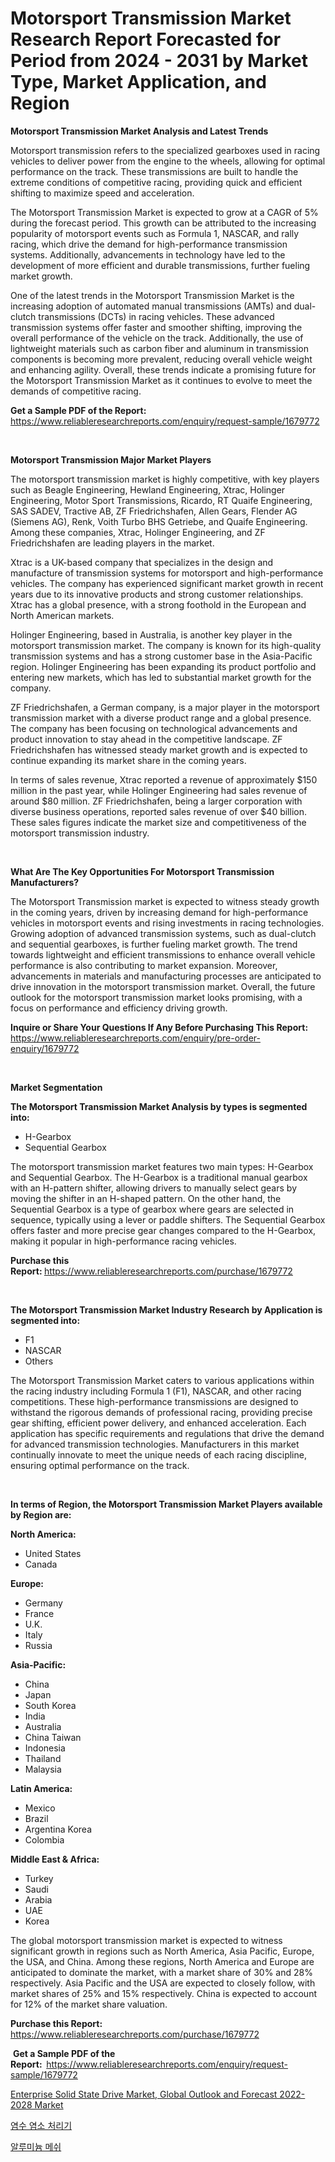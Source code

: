 <p><h1>Motorsport Transmission Market Research Report Forecasted for Period from 2024 -  2031 by Market Type, Market Application, and Region</h1></p><p><strong>Motorsport Transmission Market Analysis and Latest Trends</strong></p>
<p><p>Motorsport transmission refers to the specialized gearboxes used in racing vehicles to deliver power from the engine to the wheels, allowing for optimal performance on the track. These transmissions are built to handle the extreme conditions of competitive racing, providing quick and efficient shifting to maximize speed and acceleration.</p><p>The Motorsport Transmission Market is expected to grow at a CAGR of 5% during the forecast period. This growth can be attributed to the increasing popularity of motorsport events such as Formula 1, NASCAR, and rally racing, which drive the demand for high-performance transmission systems. Additionally, advancements in technology have led to the development of more efficient and durable transmissions, further fueling market growth.</p><p>One of the latest trends in the Motorsport Transmission Market is the increasing adoption of automated manual transmissions (AMTs) and dual-clutch transmissions (DCTs) in racing vehicles. These advanced transmission systems offer faster and smoother shifting, improving the overall performance of the vehicle on the track. Additionally, the use of lightweight materials such as carbon fiber and aluminum in transmission components is becoming more prevalent, reducing overall vehicle weight and enhancing agility. Overall, these trends indicate a promising future for the Motorsport Transmission Market as it continues to evolve to meet the demands of competitive racing.</p></p>
<p><strong>Get a Sample PDF of the Report:&nbsp;</strong> <a href="https://www.reliableresearchreports.com/enquiry/request-sample/1679772">https://www.reliableresearchreports.com/enquiry/request-sample/1679772</a></p>
<p>&nbsp;</p>
<p><strong>Motorsport Transmission Major Market Players</strong></p>
<p><p>The motorsport transmission market is highly competitive, with key players such as Beagle Engineering, Hewland Engineering, Xtrac, Holinger Engineering, Motor Sport Transmissions, Ricardo, RT Quaife Engineering, SAS SADEV, Tractive AB, ZF Friedrichshafen, Allen Gears, Flender AG (Siemens AG), Renk, Voith Turbo BHS Getriebe, and Quaife Engineering. Among these companies, Xtrac, Holinger Engineering, and ZF Friedrichshafen are leading players in the market.</p><p>Xtrac is a UK-based company that specializes in the design and manufacture of transmission systems for motorsport and high-performance vehicles. The company has experienced significant market growth in recent years due to its innovative products and strong customer relationships. Xtrac has a global presence, with a strong foothold in the European and North American markets.</p><p>Holinger Engineering, based in Australia, is another key player in the motorsport transmission market. The company is known for its high-quality transmission systems and has a strong customer base in the Asia-Pacific region. Holinger Engineering has been expanding its product portfolio and entering new markets, which has led to substantial market growth for the company.</p><p>ZF Friedrichshafen, a German company, is a major player in the motorsport transmission market with a diverse product range and a global presence. The company has been focusing on technological advancements and product innovation to stay ahead in the competitive landscape. ZF Friedrichshafen has witnessed steady market growth and is expected to continue expanding its market share in the coming years.</p><p>In terms of sales revenue, Xtrac reported a revenue of approximately $150 million in the past year, while Holinger Engineering had sales revenue of around $80 million. ZF Friedrichshafen, being a larger corporation with diverse business operations, reported sales revenue of over $40 billion. These sales figures indicate the market size and competitiveness of the motorsport transmission industry.</p></p>
<p>&nbsp;</p>
<p><strong>What Are The Key Opportunities For Motorsport Transmission Manufacturers?</strong></p>
<p><p>The Motorsport Transmission market is expected to witness steady growth in the coming years, driven by increasing demand for high-performance vehicles in motorsport events and rising investments in racing technologies. Growing adoption of advanced transmission systems, such as dual-clutch and sequential gearboxes, is further fueling market growth. The trend towards lightweight and efficient transmissions to enhance overall vehicle performance is also contributing to market expansion. Moreover, advancements in materials and manufacturing processes are anticipated to drive innovation in the motorsport transmission market. Overall, the future outlook for the motorsport transmission market looks promising, with a focus on performance and efficiency driving growth.</p></p>
<p><strong>Inquire or Share Your Questions If Any Before Purchasing This Report:</strong> <a href="https://www.reliableresearchreports.com/enquiry/pre-order-enquiry/1679772">https://www.reliableresearchreports.com/enquiry/pre-order-enquiry/1679772</a></p>
<p>&nbsp;</p>
<p><strong>Market Segmentation</strong></p>
<p><strong>The Motorsport Transmission Market Analysis by types is segmented into:</strong></p>
<p><ul><li>H-Gearbox</li><li>Sequential Gearbox</li></ul></p>
<p><p>The motorsport transmission market features two main types: H-Gearbox and Sequential Gearbox. The H-Gearbox is a traditional manual gearbox with an H-pattern shifter, allowing drivers to manually select gears by moving the shifter in an H-shaped pattern. On the other hand, the Sequential Gearbox is a type of gearbox where gears are selected in sequence, typically using a lever or paddle shifters. The Sequential Gearbox offers faster and more precise gear changes compared to the H-Gearbox, making it popular in high-performance racing vehicles.</p></p>
<p><strong>Purchase this Report:&nbsp;</strong><a href="https://www.reliableresearchreports.com/purchase/1679772">https://www.reliableresearchreports.com/purchase/1679772</a></p>
<p>&nbsp;</p>
<p><strong>The Motorsport Transmission Market Industry Research by Application is segmented into:</strong></p>
<p><ul><li>F1</li><li>NASCAR</li><li>Others</li></ul></p>
<p><p>The Motorsport Transmission Market caters to various applications within the racing industry including Formula 1 (F1), NASCAR, and other racing competitions. These high-performance transmissions are designed to withstand the rigorous demands of professional racing, providing precise gear shifting, efficient power delivery, and enhanced acceleration. Each application has specific requirements and regulations that drive the demand for advanced transmission technologies. Manufacturers in this market continually innovate to meet the unique needs of each racing discipline, ensuring optimal performance on the track.</p></p>
<p>&nbsp;</p>
<p><strong>In terms of Region, the Motorsport Transmission Market Players available by Region are:</strong></p>
<p>
    <p> <strong> North America: </strong>
        <ul>
            <li>United States</li>
            <li>Canada</li>
        </ul>
        </p> 
    <p> <strong> Europe: </strong>
        <ul>
            <li>Germany</li>
            <li>France</li>
            <li>U.K.</li>
            <li>Italy</li>
            <li>Russia</li>
        </ul>
        </p> 
    <p> <strong> Asia-Pacific: </strong>
        <ul>
            <li>China</li>
            <li>Japan</li>
            <li>South Korea</li>
            <li>India</li>
            <li>Australia</li>
            <li>China Taiwan</li>
            <li>Indonesia</li>
            <li>Thailand</li>
            <li>Malaysia</li>
        </ul>
        </p> 
    <p> <strong> Latin America: </strong>
        <ul>
            <li>Mexico</li>
            <li>Brazil</li>
            <li>Argentina Korea</li>
            <li>Colombia</li>
        </ul>
        </p> 
    <p> <strong> Middle East & Africa: </strong>
        <ul>
            <li>Turkey</li>
            <li>Saudi</li>
            <li>Arabia</li>
            <li>UAE</li>
            <li>Korea</li>
        </ul>
    </p>
    </p>
<p><p>The global motorsport transmission market is expected to witness significant growth in regions such as North America, Asia Pacific, Europe, the USA, and China. Among these regions, North America and Europe are anticipated to dominate the market, with a market share of 30% and 28% respectively. Asia Pacific and the USA are expected to closely follow, with market shares of 25% and 15% respectively. China is expected to account for 12% of the market share valuation.</p></p>
<p><strong>Purchase this Report: </strong><a href="https://www.reliableresearchreports.com/purchase/1679772">https://www.reliableresearchreports.com/purchase/1679772</a></p>
<p>&nbsp;<strong>Get a Sample PDF of the Report:&nbsp;&nbsp;</strong><a href="https://www.reliableresearchreports.com/enquiry/request-sample/1679772">https://www.reliableresearchreports.com/enquiry/request-sample/1679772</a></p>
<p><strong></strong></p>
<p><p><a href="https://view.publitas.com/reportprime-1/enterprise-solid-state-drive-market-global-outlook-and-forecast-2022-2028-market-research-report-provides-thorough-industry-overview-which-offers-an-in-depth-analysis-of-product-trends-and-new-market-divisions/">Enterprise Solid State Drive Market, Global Outlook and Forecast 2022-2028 Market</a></p><p><a href="https://medium.com/@tracycui_1231/%EC%97%BC%EC%86%8C-%EC%97%BC%EC%86%8C-%EB%B0%9C%EC%83%9D%EA%B8%B0-%EC%8B%9C%EC%9E%A5-%EC%8B%9C%EC%9E%A5-%EC%A0%90%EC%9C%A0%EC%9C%A8-%EC%8B%9C%EC%9E%A5-%EB%8F%99%ED%96%A5-%EB%B0%8F-%EB%AF%B8%EB%9E%98-%EC%84%B1%EC%9E%A5-%EC%A1%B0%EC%82%AC-1cc688b2441b">염수 염소 처리기</a></p><p><a href="https://medium.com/@alonsoolds3wq1d81czn8rbol/%EC%95%8C%EB%A3%A8%EB%AF%B8%EB%8A%84-%EB%A9%94%EC%8B%9C-%EC%8B%9C%EC%9E%A5-%EA%B2%BD%EC%9F%81-%EB%B6%84%EC%84%9D-%EC%8B%9C%EC%9E%A5-%EB%8F%99%ED%96%A5-%EB%B0%8F-2031%EB%85%84%EA%B9%8C%EC%A7%80%EC%9D%98-%EC%98%88%EC%B8%A1-d704586cb630">알루미늄 메쉬</a></p></p>